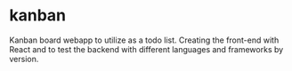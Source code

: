 # kanban
Kanban board webapp to utilize as a todo list. Creating the front-end with React and to test the backend with different languages and frameworks by version.
